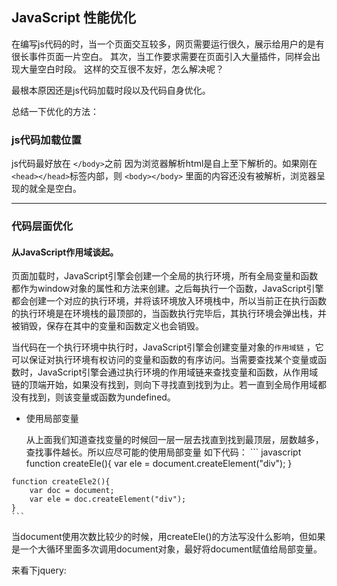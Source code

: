 ## JavaScript 性能优化

在编写js代码的时，当一个页面交互较多，网页需要运行很久，展示给用户的是有很长事件页面一片空白。
其次，当工作要求需要在页面引入大量插件，同样会出现大量空白时段。
这样的交互很不友好，怎么解决呢？

最根本原因还是js代码加载时段以及代码自身优化。

总结一下优化的方法：

###  js代码加载位置

   js代码最好放在 ```</body>```之前
	因为浏览器解析html是自上至下解析的。如果刚在```<head></head>```标签内部，则 ```<body></body>``` 里面的内容还没有被解析，浏览器呈现的就全是空白。
	
----------

### 代码层面优化

#### 从JavaScript作用域谈起。

   页面加载时，JavaScript引擎会创建一个全局的执行环境，所有全局变量和函数都作为window对象的属性和方法来创建。之后每执行一个函数，JavaScript引擎都会创建一个对应的执行环境，并将该环境放入环境栈中，所以当前正在执行函数的执行环境是在环境栈的最顶部的，当函数执行完毕后，其执行环境会弹出栈，并被销毁，保存在其中的变量和函数定义也会销毁。

   当代码在一个执行环境中执行时，JavaScript引擎会创建变量对象的`作用域链` ，它可以保证对执行环境有权访问的变量和函数的有序访问。当需要查找某个变量或函数时，JavaScript引擎会通过执行环境的作用域链来查找变量和函数，从作用域链的顶端开始，如果没有找到，则向下寻找直到找到为止。若一直到全局作用域都没有找到，则该变量或函数为undefined。
   
   - 使用局部变量

		从上面我们知道查找变量的时候回一层一层去找直到找到最顶层，层数越多，查找事件越长。所以应尽可能的使用局部变量
	如下代码：
	``` javascript
	function createEle(){
		var ele = document.createElement("div");
	}

	function createEle2(){
		var doc = document;
		var ele = doc.createElement("div");
	}
	```
	
   当document使用次数比较少的时候，用createEle()的方法写没什么影响，但如果是一个大循环里面多次调用document对象，最好将document赋值给局部变量。
   
   来看下jquery:
	
